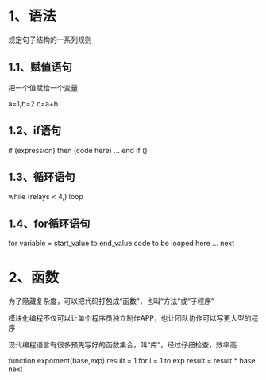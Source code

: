 # 1、语法

规定句子结构的一系列规则

## 1.1、赋值语句

把一个值赋给一个变量

a=1,b=2
c=a+b

## 1.2、if语句

if (expression) 
	then 
		(code here)
		... 
end if ()

## 1.3、循环语句

while (relays < 4,)
loop

## 1.4、for循环语句

for variable = start_value
	to end_value
		code to be looped here
		...
next

# 2、函数

为了隐藏复杂度，可以把代码打包成“函数”，也叫“方法”或“子程序”

模块化编程不仅可以让单个程序员独立制作APP，也让团队协作可以写更大型的程序

现代编程语言有很多预先写好的函数集合，叫“库”，经过仔细检查，效率高

function expoment(base,exp)
	result = 1
	for i = 1 to exp
		result = result * base
	next